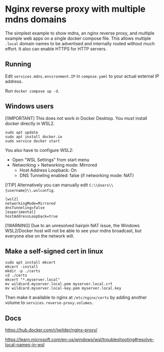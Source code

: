# Nginx reverse proxy with multiple mdns domains

The simplest example to show mdns, an nginx reverse proxy, and multiple example web apps
on a single docker compose file. This allows multiple `.local` domain names to be advertised
and internally routed without much effort. It also can enable HTTPS for HTTP servers.

## Running

Edit `services.mdns.environment.IP` in `compose.yaml` to your actual external IP address.

Run `docker compose up -d`.

## Windows users

[!IMPORTANT]
This does not work in Docker Desktop. You _must_ install docker directly in WSL2.

```
sudo apt update
sudo apt install docker.io
sudo service docker start
```

You also have to configure WSL2:

- Open "WSL Settings" from start menu
- Networking > Networking mode: Mirrored
	- Host Address Loopback: On
	- DNS Tunneling enabled: false (if networking mode: NAT)


[!TIP]
Alternatively you can manually edit `C:\\Users\\{username}\\.wslconfig`.

```
[wsl2]
networkingMode=Mirrored
dnsTunneling=false
[experimental]
hostAddressLoopback=true
```

[!WARNING]
Due to an unresolved hairpin NAT issue, the Windows WSL2/Docker host will not be able to
see your mdns broadcast, but everyone else on the network will. 

## Make a self-signed cert in linux

```
sudo apt install mkcert
mkcert -install
mkdir -p ./certs
cd ./certs
mkcert "*.myserver.local"
mv wildcard.myserver.local.pem myserver.local.crt
mv wildcard.myserver.local-key.pem myserver.local.key
```

Then make it available to nginx at `/etc/nginx/certs` by adding another volume to `services.reverse-proxy.volumes`.

## Docs

https://hub.docker.com/r/jwilder/nginx-proxy/

https://learn.microsoft.com/en-us/windows/wsl/troubleshooting#resolve-local-names-in-wsl